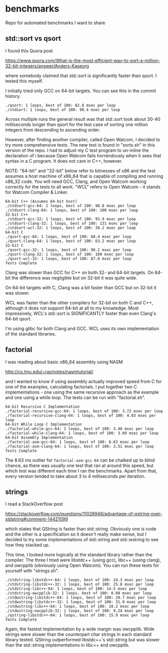 # benchmarks

Repo for automated benchmarks I want to share

## std::sort vs qsort

I found this Quora post

https://www.quora.com/What-is-the-most-efficient-way-to-sort-a-million-32-bit-integers/answer/Anders-Kaseorg

where somebody claimed that std::sort is significantly faster than 
qsort. I tested this myself.

I initially tried only GCC on 64-bit targets. You can see this in the
commit history.

```
./qsort: 1 loops, best of 100: 62.8 msec per loop
./stdsort: 1 loops, best of 100: 98.4 msec per loop
```

Across multiple runs the general result was that std::sort took about
30-40 milliseconds longer than qsort for the test case of sorting one
million integers from descending to ascending order.

However, after finding another compiler, called Open Watcom, I decided
to try more comprehensive tests. The new test is found in "sorts.sh" in
this version of the repo. I had to adjust my C test program to un-inline 
the declaration of i because Open Watcom fails horrendously when it sees
that syntax in a C program. It does not care in C++, however.

NOTE: "64-bit" and "32-bit" below refer to bitnesses of x86 and the test
assumes a host machine of x86_64 that is capable of compiling and
running x86_32 code. You will need GCC, Clang, and Open Watcom working
correctly for the tests to all work. "WCL" refers to Open Watcom - it
stands for Watcom Compiler & Linker.

```
64-bit C++ (Assumes 64-bit host)
./stdsort-gcc-64: 1 loops, best of 100: 98.8 msec per loop
./stdsort-clang-64: 1 loops, best of 100: 100 msec per loop
32-bit C++
./stdsort-gcc-32: 1 loops, best of 100: 93.9 msec per loop
./stdsort-clang-32: 1 loops, best of 100: 131 msec per loop
./stdsort-wcl-32: 1 loops, best of 100: 38.2 msec per loop
64-bit C
./qsort-gcc-64: 1 loops, best of 100: 68.4 msec per loop
./qsort-clang-64: 1 loops, best of 100: 63.2 msec per loop
32-bit C
./qsort-gcc-32: 1 loops, best of 100: 98.2 msec per loop
./qsort-clang-32: 1 loops, best of 100: 109 msec per loop
./qsort-wcl-32: 1 loops, best of 100: 87.8 msec per loop
Tests Complete
```

Clang was slower than GCC for C++ on both 32- and 64-bit targets.
On 64-bit the difference was negligible but on 32-bit it was quite wide.

On 64-bit targets with C, Clang was a bit faster than GCC but on 32-bit
it was slower.

WCL was faster than the other compilers for 32-bit on both C and C++, 
although it does not support 64-bit at all to my knowledge. Most 
impressively, WCL's std::sort is SIGNIFICANTLY faster than even Clang's 
64-bit qsort.

I'm using glibc for both Clang and GCC. WCL uses its own implementation
of the standard libraries.

## factorial

I was reading about basic x86_64 assembly using NASM

http://cs.lmu.edu/~ray/notes/nasmtutorial/

and I wanted to know if using assembly actually improved speed from
C for one of the examples, calculating factorials. I put together two
C implementations - one using the same recursive approach as the example
and one using a while loop. The tests can be run with "factorial.sh".

```
64-bit Recursive C Implementation
./factorial-recursive-gcc-64: 1 loops, best of 100: 3.72 msec per loop
./factorial-recursive-clang-64: 1 loops, best of 100: 4.03 msec per loop
64-bit While Loop C Implementation
./factorial-while-gcc-64: 1 loops, best of 100: 3.48 msec per loop
./factorial-while-clang-64: 1 loops, best of 100: 3.09 msec per loop
64-bit Assembly Implementation
./factorial-asm-gcc-64: 1 loops, best of 100: 8.63 msec per loop
./factorial-asm-clang-64: 1 loops, best of 100: 3.51 msec per loop
Tests Complete
```

The 8.63 ms outlier for `factorial-asm-gcc-64` can be chalked up to
blind chance, as there was usually one test that ran at around this
speed, but which test was different each time I ran the benchmarks.
Apart from that, every version tended to take about 3 to 4 milliseconds
per iteration.

## strings

I read a StackOverflow post

https://stackoverflow.com/questions/11028948/advantage-of-qstring-over-stdstring#comment-14421099

which states that QString is faster than std::string. Obviously one is
code and the other is a specification so it doesn't really make sense,
but I decided to try some implementations of std::string and
std::wstring to see how they stacked up.

This time, I looked more logically at the standard library rather than
the compiler. The three I tried were libstdc++ (using gcc), libc++
(using clang), and owcpplib (obviously using Open Watcom). You can run
these tests for yourself with "strings.sh".

```
./stdstring-libstdc++-64: 1 loops, best of 100: 24.3 msec per loop
./stdstring-libstdc++-32: 1 loops, best of 100: 25.8 msec per loop
./stdstring-libc++-64: 1 loops, best of 100: 14.5 msec per loop
./stdstring-owcpplib-32: 1 loops, best of 100: 8.08 msec per loop
./stdwstring-libstdc++-64: 1 loops, best of 100: 28.7 msec per loop
./stdwstring-libstdc++-32: 1 loops, best of 100: 31.9 msec per loop
./stdwstring-libc++-64: 1 loops, best of 100: 18.2 msec per loop
./stdwstring-owcpplib-32: 1 loops, best of 100: 9.24 msec per loop
./qstring-libstdc++-64: 1 loops, best of 100: 15.9 msec per loop
Tests Complete
```

Again, the fastest implementation by a wide margin was owcpplib.
Wide strings were slower than the counterpart char strings in each
standard library tested.
QString outperformed libstdc++'s std::string but was slower than the
std::string implementations in libc++ and owcpplib.
